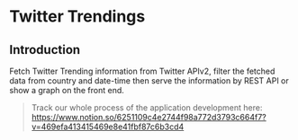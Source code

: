 # Twitter Trendings

## Introduction
Fetch Twitter Trending information from Twitter APIv2, filter the fetched data from country and date-time then serve the information by REST API or show a graph on the front end.

>Track our whole process of the application development here: https://www.notion.so/6251109c4e2744f98a772d3793c664f7?v=469efa413415469e8e41fbf87c6b3cd4